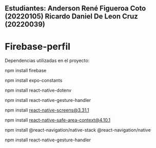 Estudiantes:
Anderson René Figueroa Coto (20220105)
Ricardo Daniel De Leon Cruz (20220039) 
 -------------------------------------------------------------------------------------------------------------------------------------------------------------------------------------------------------------------------------------------------------------------------
 # Firebase-perfil
 
Dependencias utilizadas en el proyecto:

npm install firebase

npm install expo-constants

npm install react-native-dotenv

npm install react-native-gesture-handler

npm install react-native-screens@3.31.1 

npm install react-native-safe-area-context@4.10.1

npm install @react-navigation/native-stack @react-navigation/native

npm install react-native-gesture-handler
